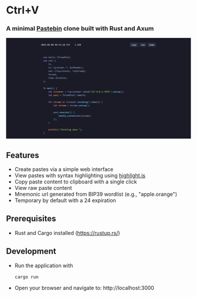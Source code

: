 # Ctrl+V
### A minimal [Pastebin](https://pastebin.com/) clone built with Rust and Axum

![](img/paste.png)

## Features

- Create pastes via a simple web interface
- View pastes with syntax highlighting using [highlight.js](https://highlightjs.org/)
- Copy paste content to clipboard with a single click
- View raw paste content
- Mnemonic url generated from BIP39 wordlist (e.g., "apple.orange")
- Temporary by default with a 24 expiration

## Prerequisites

- Rust and Cargo installed (https://rustup.rs/)

## Development
 - Run the application with
    ```bash
    cargo run
    ```

 - Open your browser and navigate to: http://localhost:3000